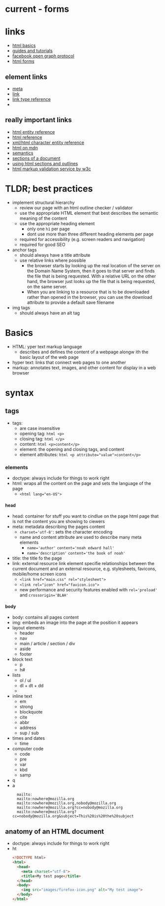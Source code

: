 # current - forms
# links
  - [html basics](https://developer.mozilla.org/en-US/docs/Learn/Getting_started_with_the_web/HTML_basics)
  - [guides and tutorials](https://developer.mozilla.org/en-US/docs/Learn/HTML)
  - [facebook open graph protocol](http://ogp.me/)
  - [html forms](https://developer.mozilla.org/en-US/docs/Learn/HTML/Forms)


## element links
  - [meta](https://developer.mozilla.org/en-US/docs/Web/HTML/Element/meta)
  - [link](https://developer.mozilla.org/en-US/docs/Web/HTML/Element/link)
  - [link type reference](https://developer.mozilla.org/en-US/docs/Web/HTML/Link_types)
  -


## really important links
  - [html entity reference](https://html.spec.whatwg.org/multipage/indices.html)
  - [html reference](https://developer.mozilla.org/en-US/docs/Web/HTML/Reference)
  - [xml/html character entity reference](https://en.m.wikipedia.org/wiki/List_of_XML_and_HTML_character_entity_references)
  - [html on mdn](https://developer.mozilla.org/en-US/docs/Web/HTML)
  - [semantics](https://developer.mozilla.org/en-US/docs/Glossary/semantics)
  - [sections of a document](https://developer.mozilla.org/en-US/docs/Learn/HTML/Introduction_to_HTML/Document_and_website_structure)
  - [using html sections and outlines](https://developer.mozilla.org/en-US/docs/Web/Guide/HTML/Using_HTML_sections_and_outlines)
  - [html markup validation service by w3c](https://validator.w3.org/)

# TLDR; best practices
  - implement structural hierarchy
    - review our page with an html outline checker / validator
    - use the appropriate HTML element that best describes the semantic meaning of the content
    - use the appropriate heading element
      - only one `h1` per page
      - dont use more than three different heading elements per page
    - required for accessibility (e.g. screen readers and navigation)
    - required for good SEO
  - anchor tags
    - should always have a title attribute
    - use relative links where possible
      - the browser starts by looking up the real location of the server on the Domain Name System, then it goes to that server and finds the file that is being requested. With a relative URL on the other hand, the browser just looks up the file that is being requested, on the same server.
      - When you are linking to a resource that is to be downloaded rather than opened in the browser, you can use the download attribute to provide a default save filename
  - img tags
    - should always have an alt tag

# Basics
  - HTML: yper text markup language
    - describes and defines the content of a webpage alongw ith the basic layout of the web page
  - hyper text: links that connect web pages to one another
  - markup: annotates text, images, and other content for display in a web browser

# syntax
## tags
  - tags:
    - are case insensitive
    - opening tag: ```html <p>```
    - closing tag: ```html </p>```
    - content: ```html <p>content</p>```
    - element: the opening and closing tags, and content
    - element attributes: ```html <p attribute="value">content</p>```

### elements
  - doctype: always include for things to work right
  - html: wraps all the content on the page  and sets the language of the page
    - `<html lang="en-US">`

#### head
  - head: container for stuff you want to cindlue on the page html page that is not the content you are showing to ciewers
  - meta: metadata describing the pages content
    - `charset='utf-8'`: sets the character encoding
    - name and content attribute are used to describe many meta elements
      - `name='author'` `content='noah edward hall'`
      - `name='description'` `content='the book of noah'`
  - title: the title fo the page
  - link: external resource link element specifie relationships between the current document and an external resource, e.g. stylesheets, favicons, mobile/home screen icons
    - `<link href="main.css" rel="stylesheet">`
    - `<link rel="icon" href="favicon.ico">`
    - new performance and security features enabled with `rel='preload'` and `crossorigin='BLAH'`


#### body
  - body: contains all pages content
  - img: embeds an image into the page at the position it appears
  - layout elements
    - header
    - nav
    - main / article / section / div
    - aside
    - footer
  - block text
    - p
    - h#
  - lists
    - ol / ul
    - dl + dt + dd
    -
  - inline text
    - em
    - strong
    - blockquote
    - cite
    - abbr
    - address
    - sup / sub
  - times and dates
    - time
  - computer code
    - code
    - pre
    - var
    - kbd
    - samp
  - q
  - a
    ```
      mailto:
      mailto:nowhere@mozilla.org
      mailto:nowhere@mozilla.org,nobody@mozilla.org
      mailto:nowhere@mozilla.org?cc=nobody@mozilla.org
      mailto:nowhere@mozilla.org?cc=nobody@mozilla.org&subject=This%20is%20the%20subject
    ```
## anatomy of an HTML document
  - doctype: always include for things to work right
  - ht
    ```html
    <!DOCTYPE html>
    <html>
      <head>
        <meta charset="utf-8">
        <title>My test page</title>
      </head>
      <body>
        <img src="images/firefox-icon.png" alt="My test image">
      </body>
    </html>
    ```